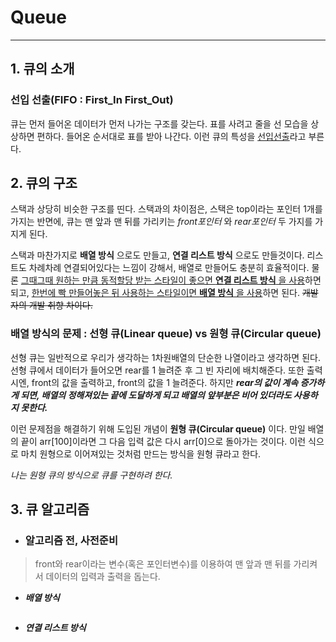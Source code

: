 # Queue
- - -
## 1. 큐의 소개

### 선입 선출(FIFO : First_In First_Out)
큐는 먼저 들어온 데이터가 먼저 나가는 구조를 갖는다. 표를 사려고 줄을 선 모습을 상상하면 편하다. 들어온 순서대로 표를 받아 나간다. 이런 큐의 특성을 <u>선입선출</u>라고 부른다.

## 2. 큐의 구조

스택과 상당히 비슷한 구조를 띤다. 스택과의 차이점은, 스택은 top이라는 포인터 1개를 가지는 반면에, 큐는 맨 앞과 맨 뒤를 가리키는 *front포인터* 와 *rear포인터* 두 가지를 가지게 된다.

스택과 마찬가지로 **배열 방식** 으로도 만들고, **연결 리스트 방식** 으로도 만들것이다. 리스트도 차례차례 연결되어있다는 느낌이 강해서, 배열로 만들어도 충분히 효율적이다. 물론 <u>그때그때 원하는 만큼 동적할당 받는 스타일이 좋으면 **연결 리스트 방식** 을 사용</u>하면 되고, <u>한번에 빡 만들어놓은 뒤 사용하는 스타일이면 **배열 방식** 을 사용</u>하면 된다. ~~개발자의 개발 취향 차이다.~~

### 배열 방식의 문제 : 선형 큐(Linear queue) vs 원형 큐(Circular queue)
 선형 큐는 일반적으로 우리가 생각하는 1차원배열의 단순한 나열이라고 생각하면 된다. 선형 큐에서 데이터가 들어오면 rear를 1 늘려준 후 그 빈 자리에 배치해준다. 또한 출력시엔, front의 값을 출력하고, front의 값을 1 늘려준다. 하지만 ***rear의 값이 계속 증가하게 되면, 배열의 정해져있는 끝에 도달하게 되고 배열의 앞부분은 비어 있더라도 사용하지 못한다.***

 이런 문제점을 해결하기 위해 도입된 개념이 **원형 큐(Circular queue)** 이다. 만일 배열의 끝이 arr[100]이라면 그 다음 입력 값은 다시 arr[0]으로 돌아가는 것이다. 이런 식으로 마치 원형으로 이어져있는 것처럼 만드는 방식을 원형 큐라고 한다.

 *나는 원형 큐의 방식으로 큐를 구현하려 한다.*

## 3. 큐 알고리즘
- ### 알고리즘 전, 사전준비
>front와 rear이라는 변수(혹은 포인터변수)를 이용하여 맨 앞과 맨 뒤를 가리켜서 데이터의 입력과 출력을 돕는다.

  - ___배열 방식___

  ```c

  ```
  - ___연결 리스트 방식___
